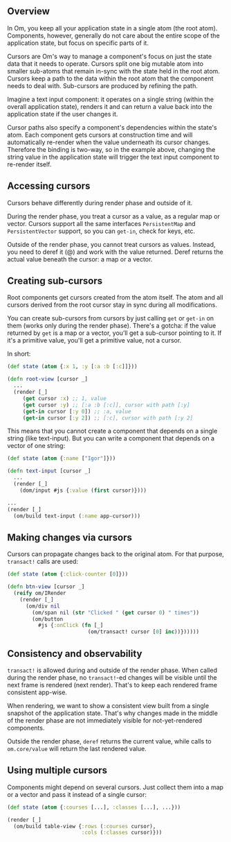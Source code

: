 ## Overview

In Om, you keep all your application state in a single atom (the root atom). Components, however, generally do not care about the entire scope of the application state, but focus on specific parts of it.

Cursors are Om's way to manage a component's focus on just the state data that it needs to operate. Cursors split one big mutable atom into smaller sub-atoms that remain in-sync with the state held in the root atom. Cursors keep a path to the data within the root atom that the component needs to deal with. Sub-cursors are produced by refining the path.

Imagine a text input component: it operates on a single string (within the overall application state), renders it and can return a value back into the application state if the user changes it.

Cursor paths also specify a component's dependencies within the state's atom. Each component gets cursors at construction time and will automatically re-render when the value underneath its cursor changes. Therefore the binding is two-way, so in the example above, changing the string value in the application state will trigger the text input component to re-render itself.

## Accessing cursors

Cursors behave differently during render phase and outside of it.

During the render phase, you treat a cursor as a value, as a regular map or vector. Cursors support all the same interfaces `PersistentMap` and `PersistentVector` support, so you can `get-in`, check for keys, etc. 

Outside of the render phase, you cannot treat cursors as values. Instead, you need to deref it (@) and work with the value returned. Deref returns the actual value beneath the cursor: a map or a vector.

## Creating sub-cursors

Root components get cursors created from the atom itself. The atom and all cursors derived from the root cursor stay in sync during all modifications.

You can create sub-cursors from cursors by just calling `get` or `get-in` on them (works only during the render phase). There's a gotcha: if the value returned by `get` is a map or a vector, you’ll get a sub-cursor pointing to it. If it's a primitive value, you'll get a primitive value, not a cursor.

In short:

```clj
(def state (atom {:x 1, :y [:a :b [:c]]}))

(defn root-view [cursor _]
  ...
  (render [_]
     (get cursor :x) ;; 1, value
     (get cursor :y) ;; [:a :b [:c]], cursor with path [:y]
     (get-in cursor [:y 0]) ;; :a, value
     (get-in cursor [:y 2]) ;; [:c], cursor with path [:y 2]
```

This means that you cannot create a component that depends on a single string (like text-input). But you can write a component that depends on a vector of one string:

```clj
(def state (atom {:name ["Igor"]}))

(defn text-input [cursor _]
  ...
  (render [_]
    (dom/input #js {:value (first cursor)}))) 

...
(render [_]
  (om/build text-input (:name app-cursor)))
```

## Making changes via cursors

Cursors can propagate changes back to the original atom. For that purpose, `transact!` calls are used:

```clj
(def state (atom {:click-counter [0]}))

(defn btn-view [cursor _]
  (reify om/IRender
    (render [_]
      (om/div nil
        (om/span nil (str "Clicked " (get cursor 0) " times"))
        (om/button
          #js {:onClick (fn [_]
                          (om/transact! cursor [0] inc))})))))
```

## Consistency and observability

`transact!` is allowed during and outside of the render phase. When called during the render phase, no `transact!`-ed changes will be visible until the next frame is rendered (next render). That's to keep each rendered frame consistent app-wise.

When rendering, we want to show a consistent view built from a single snapshot of the application state. That's why changes made in the middle of the render phase are not immediately visible for not-yet-rendered components.

Outside the render phase, `deref` returns the current value, while calls to `om.core/value` will return the last rendered value.

## Using multiple cursors

Components might depend on several cursors. Just collect them into a map or a vector and pass it instead of a single cursor:

```clj
(def state (atom {:courses [...], :classes [...], ...}))

(render [_]
  (om/build table-view {:rows (:courses cursor),
                        :cols (:classes cursor)})) 
```